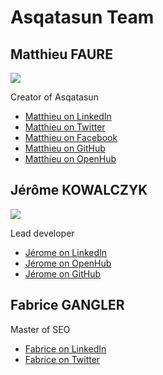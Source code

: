 # Asqatasun Team

## Matthieu FAURE

![](https://secure.gravatar.com/avatar/4c27832f2b884aff9fdf15c42ff213e9.jpg?s=150&r=g)

Creator of Asqatasun

* [Matthieu on LinkedIn](http://fr.linkedin.com/in/matthieufaure/)
* [Matthieu on Twitter](https://twitter.com/mfaure)
* [Matthieu on Facebook](https://www.facebook.com/matthieu.faure.127)
* [Matthieu on GitHub](https://github.com/mfaure)
* [Matthieu on OpenHub](https://www.openhub.net/accounts/mfaure)


## Jérôme KOWALCZYK

![](https://secure.gravatar.com/avatar/1fad5e5c8b6609cf5b186884b17a9482?s=150)

Lead developer

* [Jérome on LinkedIn](fr.linkedin.com/pub/jérôme-kowalczyk/2/48a/4a3/fr)
* [Jérome on OpenHub](https://www.openhub.net/accounts/koj)
* [Jérome on GitHub](https://github.com/jkowalczyk)


## Fabrice GANGLER

Master of SEO

* [Fabrice on LinkedIn](https://www.linkedin.com/in/fabricegangler)
* [Fabrice on Twitter](http://twitter.com/fabricegangler)
